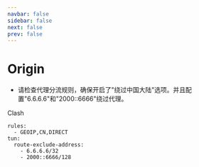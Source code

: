 ```yaml
---
navbar: false
sidebar: false
next: false
prev: false
---
```


# Origin

- 请检查代理分流规则，确保开启了"绕过中国大陆"选项。并且配置"6.6.6.6"和"2000::6666"绕过代理。

Clash

```
rules:
  - GEOIP,CN,DIRECT
tun:
  route-exclude-address:
    - 6.6.6.6/32
    - 2000::6666/128
```
